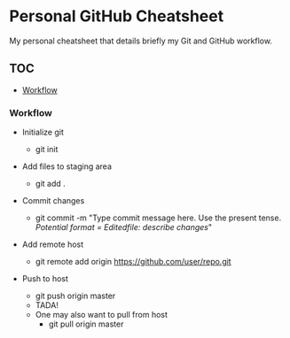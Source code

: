# Personal GitHub Cheatsheet
My personal cheatsheet that details briefly my Git and GitHub workflow.

## TOC
- [Workflow](#workflow)

### Workflow
- Initialize git
  - git init

- Add files to staging area
  - git add .
  
- Commit changes
  - git commit -m "Type commit message here. Use the present tense. *Potential format = Editedfile: describe changes*"
 
- Add remote host
  - git remote add origin https://github.com/user/repo.git
  
- Push to host
  - git push origin master
  - TADA!
  - One may also want to pull from host
    - git pull origin master
